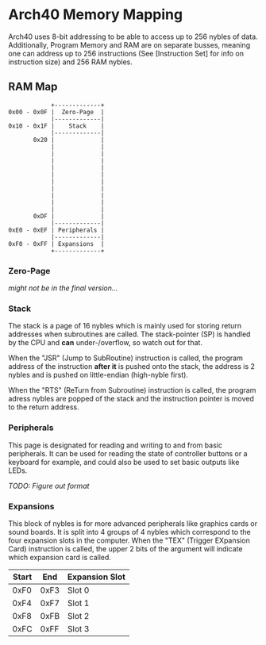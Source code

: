 
# Arch40 Memory Mapping
Arch40 uses 8-bit addressing to be able to access up to
256 nybles of data. Additionally, Program Memory and RAM
are on separate busses, meaning one can address up to 256 instructions
(See [Instruction Set] for info on instruction size) and 256 RAM nybles.

## RAM Map

                +-------------+
    0x00 - 0x0F |  Zero-Page  |
                |-------------|
    0x10 - 0x1F |    Stack    |
                |-------------|
           0x20 |             |
                |             |
                |             |
                |             |
                |             |
                |             |
                |             |
                |             |
                |             |
                |             |
                |             |
           0xDF |             |
                |-------------|
    0xE0 - 0xEF | Peripherals |
                |-------------|
    0xF0 - 0xFF | Expansions  |
                +-------------+

### Zero-Page
*might not be in the final version...*

### Stack
The stack is a page of 16 nybles which is mainly used for storing return addresses
when subroutines are called. The stack-pointer (SP) is handled by the CPU and
**can** under-/overflow, so watch out for that.

When the "JSR" (Jump to SubRoutine) instruction is called, the program address
of the instruction **after it** is pushed onto the stack, the address is 2 nybles
and is pushed on little-endian (high-nyble first).

When the "RTS" (ReTurn from Subroutine) instruction is called, the program
adress nybles are popped of the stack and the instruction pointer is moved
to the return address.

### Peripherals
This page is designated for reading and writing to and from basic peripherals.
It can be used for reading the state of controller buttons or a keyboard for example,
and could also be used to set basic outputs like LEDs.

*TODO: Figure out format*

### Expansions
This block of nybles is for more advanced peripherals like graphics cards or
sound boards. It is split into 4 groups of 4 nybles which correspond to the
four expansion slots in the computer. When the "TEX" (Trigger EXpansion Card)
instruction is called, the upper 2 bits of the argument will indicate which
expansion card is called.

| Start | End  | Expansion Slot |
|-------|------|----------------|
| 0xF0  | 0xF3 | Slot 0         |
| 0xF4  | 0xF7 | Slot 1         |
| 0xF8  | 0xFB | Slot 2         |
| 0xFC  | 0xFF | Slot 3         |


